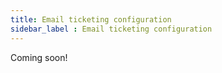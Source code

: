 ```yaml
---
title: Email ticketing configuration 
sidebar_label : Email ticketing configuration 
---
```


Coming soon!
